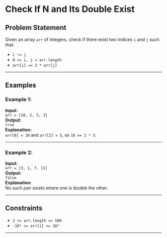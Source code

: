 # Check If N and Its Double Exist

## Problem Statement

Given an array `arr` of integers, check if there exist two indices `i` and `j` such that:

- `i != j`
- `0 <= i, j < arr.length`
- `arr[i] == 2 * arr[j]`

---

## Examples

### Example 1:
**Input:**  
`arr = [10, 2, 5, 3]`  
**Output:**  
`true`  
**Explanation:**  
`arr[0] = 10` and `arr[2] = 5`, so `10 == 2 * 5`.

---

### Example 2:
**Input:**  
`arr = [3, 1, 7, 11]`  
**Output:**  
`false`  
**Explanation:**  
No such pair exists where one is double the other.

---

## Constraints

- `2 <= arr.length <= 500`
- `-10³ <= arr[i] <= 10³`

---
